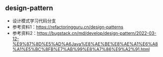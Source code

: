 ## design-pattern
* 设计模式学习代码分支
* 参考资料1：https://refactoringguru.cn/design-patterns
* 参考资料2：https://bugstack.cn/md/develop/design-pattern/2022-03-12-%E9%87%8D%E5%AD%A6Java%E8%AE%BE%E8%AE%A1%E6%A8%A1%E5%BC%8FB%E7%AB%99%E8%A7%86%E9%A2%91.html